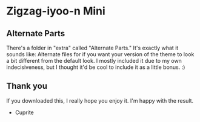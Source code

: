 # Zigzag-iyoo-n Mini

## Alternate Parts

There's a folder in "extra" called "Alternate Parts." It's exactly what it sounds
like: Alternate files for if you want your version of the theme to look a bit
different from the default look. I mostly included it due to my own indecisiveness,
but I thought it'd be cool to include it as a little bonus. :)

## Thank you

If you downloaded this, I really hope you enjoy it. I'm happy with the result.

- Cuprite